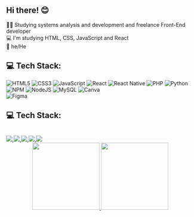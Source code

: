 ## Hi there! :blush:

 :woman_technologist: Studying systems analysis and development and freelance Front-End developer
 <br>
 :computer: I'm studying HTML, CSS, JavaScript and React
 <br>
:woman: he/He


## 💻 Tech Stack:
![HTML5](https://img.shields.io/badge/html5-%23E34F26.svg?style=for-the-badge&logo=html5&logoColor=white) 
![CSS3](https://img.shields.io/badge/css3-%231572B6.svg?style=for-the-badge&logo=css3&logoColor=white)
![JavaScript](https://img.shields.io/badge/javascript-%23323330.svg?style=for-the-badge&logo=javascript&logoColor=%23F7DF1E) 
![React](https://img.shields.io/badge/react-%2320232a.svg?style=for-the-badge&logo=react&logoColor=%2361DAFB) 
![React Native](https://img.shields.io/badge/react_native-%2320232a.svg?style=for-the-badge&logo=react&logoColor=%2361DAFB) 
![PHP](https://img.shields.io/badge/php-%23777BB4.svg?style=for-the-badge&logo=php&logoColor=white) 
![Python](https://img.shields.io/badge/python-3670A0?style=for-the-badge&logo=python&logoColor=ffdd54) 
![NPM](https://img.shields.io/badge/NPM-%23000000.svg?style=for-the-badge&logo=npm&logoColor=white) 
![NodeJS](https://img.shields.io/badge/node.js-6DA55F?style=for-the-badge&logo=node.js&logoColor=white)
![MySQL](https://img.shields.io/badge/mysql-%2300f.svg?style=for-the-badge&logo=mysql&logoColor=white) 
![Canva](https://img.shields.io/badge/Canva-%2300C4CC.svg?style=for-the-badge&logo=Canva&logoColor=white) 	
![Figma](https://img.shields.io/badge/figma-%23F24E1E.svg?style=for-the-badge&logo=figma&logoColor=white)
<br>

## 💻 Tech Stack:
<br>
<a href="https://www.instagram.com/cleytonviianaoficial?utm_source=ig_web_button_share_sheet&igsh=ZDNlZDc0MzIxNw=="><img src="https://img.shields.io/badge/Instagram-E4405F?style=for-the-badge&logo=instagram&logoColor=white"/></a>,<a href="https://www.linkedin.com/in/cleyton-epifanio?utm_source=share&utm_campaign=share_via&utm_content=profile&utm_medium=ios_app"><img src="https://img.shields.io/badge/LinkedIn-0077B5?style=for-the-badge&logo=linkedin&logoColor=white"/></a>,<a href="https://contate.me/cleytonviana"><img src="https://img.shields.io/badge/WhatsApp-25D366?style=for-the-badge&logo=whatsapp&logoColor=white"/></a>,<a href="https://t.me/infinitynetoficial"><img src="https://img.shields.io/badge/Telegram-2CA5E0?style=for-the-badge&logo=telegram&logoColor=white"/></a>,<a href="mailto:obrcleyton@hotmail.com?subject=&body="><img src="https://img.shields.io/badge/Gmail-D14836?style=for-the-badge&logo=gmail&logoColor=white"/></a>


<br>
<div align="center">
  <a href="https://github.com/viannatech">
  <img height="180em" src="https://github-readme-stats.vercel.app/api?username=viannatech&show_icons=true&theme=dracula&include_all_commits=true&count_private=true"/>
  <img height="180em" src="https://github-readme-stats.vercel.app/api/top-langs/?username=viannatech&layout=compact&langs_count=7&theme=dracula"/>
</div>
